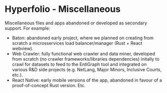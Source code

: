 # Hyperfolio - Miscellaneous

Miscellaneous files and apps abandoned or developed as secondary support. For example:
- Baton: abandoned early project, where we planned on creating from scratch a microsservices load balancer/manager (Rust + React webview).
- Web Crawler: fully functional web crawler and data miner, developed from scratch (no crawler frameworks/libraries dependencies) initally to crawl for datasets to feed to the EntiGraph tool and integrated on various R&D side projects (e.g. NetLang, Major Minors, Inclusive Courts, etc.).
- React Native: early mobile versions of the app, abandoned in favour of a proof-of-concept Rust version.
Etc.
